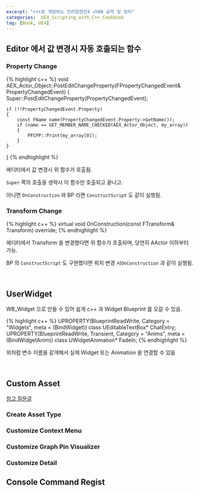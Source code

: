 ```yaml
---
excerpt: "c++로 개발하는 언리얼엔진4 ch08 요약 및 정리"
categories:  UE4_Scripting_with_C++_Cookbook
tag: [Book, UE4]
---
```




## Editor 에서 값 변경시 자동 호출되는 함수

### Property Change

{% highlight c++ %}
void AEX_Actor_Object::PostEditChangeProperty(FPropertyChangedEvent& PropertyChangedEvent)
{
	Super::PostEditChangeProperty(PropertyChangedEvent);
	
	if (!!PropertyChangedEvent.Property)
	{
		const FName name(PropertyChangedEvent.Property->GetName());
		if (name == GET_MEMBER_NAME_CHECKED(AEX_Actor_Object, my_array))
		{
			PFCPP::Print(my_array[0]);
		}
	}
}
{% endhighlight %} 

에디터에서 값 변경시 위 함수가 호출됨.

```Super``` 쪽의 호출을 생략시 이 함수만 호출되고 끝나고.

아니면 ```OnConstruction``` 와 BP 라면 ```ConstructScript``` 도 같이 실행됨.

### Transform Change

{% highlight c++ %}
virtual void OnConstruction(const FTransform& Transform) override;
{% endhighlight %}

에디터에서 Transform 을 변경했다면 위 함수가 호출되며, 당연히 AActor 이하부터 가능.

BP 의 ```ConstructScript``` 도 구현했다면 위치 변경 시```OnConstruction``` 과 같이 실행됨.

<br/>

## UserWidget

WB_Widget 으로 만들 수 있어 쉽게 c++ 과 Widget Blueprint 를 오갈 수 있음.

{% highlight c++ %}
UPROPERTY(BlueprintReadWrite, Category = "Widgets", meta = (BindWidget))
	class UEditableTextBox* ChatEntry;
UPROPERTY(BlueprintReadWrite, Transient, Category = "Anims", meta = (BindWidgetAnim))
	class UWidgetAnimation* FadeIn;
{% endhighlight %}

위처럼 변수 이름을 같게해서 실제 Widget 또는 Animation 을 연결할 수 있음

<br/>

## Custom Asset

[참고 질문글](https://forums.unrealengine.com/t/is-it-possible-to-add-custom-asset-category-for-custom-data-asset/105162/2)

### Create Asset Type

### Customize Context Menu 

### Customize Graph Pin Visualizer

### Customize Detail 

## Console Command Regist

